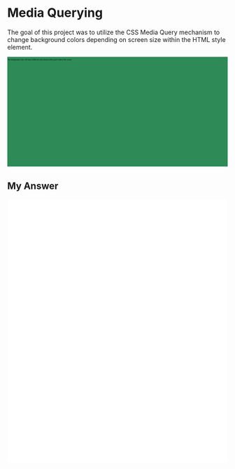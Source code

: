 # Media Querying

The goal of this project was to utilize the CSS Media Query mechanism to change background colors depending on screen size within the HTML style element.

![Goal-Image](goal.gif)

## My Answer

![here](carbon.svg)
